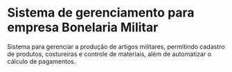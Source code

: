 # Sistema de gerenciamento para empresa Bonelaria Militar

Sistema para gerenciar a produção de artigos militares, permitindo cadastro de produtos, costureiras e controle de materiais, além de automatizar o cálculo de pagamentos.
